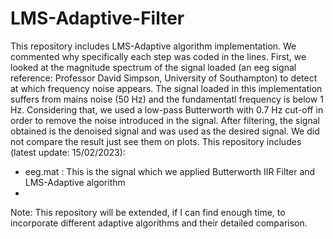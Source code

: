 # LMS-Adaptive-Filter
This repository includes LMS-Adaptive algorithm implementation. We commented why specifically each step was coded in the lines. First, we looked at the magnitude spectrum of the signal loaded (an eeg signal reference: Professor David Simpson, University of Southampton) to detect at which frequency noise appears. The signal loaded in this implementation suffers from mains noise (50 Hz) and the fundamentatl frequency is below 1 Hz. Considering that, we used a low-pass Butterworth with 0.7 Hz cut-off in order to remove the noise introduced in the signal. After filtering, the signal obtained is the denoised signal and was used as the desired signal. We did not compare the result just see them on plots. This repository includes (latest update: 15/02/2023):
- eeg.mat : This is the signal which we applied Butterworth IIR Filter and LMS-Adaptive algorithm
- 

Note: This repository will be extended, if I can find enough time, to incorporate different adaptive algorithms and their detailed comparison.
